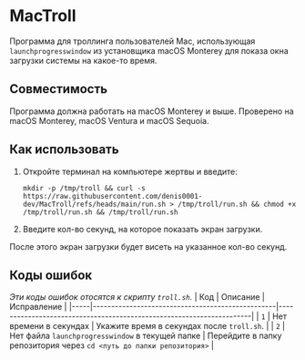 # MacTroll
Программа для троллинга пользователей Mac, использующая `launchprogresswindow` из установщика macOS Monterey 
для показа окна загрузки системы на какое-то время.

## Совместимость
Программа должна работать на macOS Monterey и выше.
Проверено на macOS Monterey, macOS Ventura и macOS Sequoia.

## Как использовать
1. Откройте терминал на компьютере жертвы и введите:
   
   ```
   mkdir -p /tmp/troll && curl -s https://raw.githubusercontent.com/denis0001-dev/MacTroll/refs/heads/main/run.sh > /tmp/troll/run.sh && chmod +x /tmp/troll/run.sh && /tmp/troll/run.sh
   ```
2. Введите кол-во секунд, на которое показать экран загрузки.

После этого экран загрузки будет висеть на указанное кол-во секунд.

## Коды ошибок
_Эти коды ошибок отосятся к скрипту `troll.sh`._
| Код | Описание                                         | Исправление                                                          |
|-----|--------------------------------------------------|----------------------------------------------------------------------|
| `1` | Нет времени в секундах                           | Укажите время в секундах после `troll.sh`.                           |
| `2` | Нет файла `launchprogresswindow` в текущей папке | Перейдите в папку репозитория через `cd <путь до папки репозитория>` |
